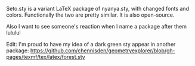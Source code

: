 Seto.sty is a variant LaTeX package of nyanya.sty, with changed fonts and colors. Functionally the two are pretty similar. It is also open-source.

Also I want to see someone's reaction when I name a package after them lululul

Edit: I'm proud to have my idea of a dark green sty appear in another package: https://github.com/chennisden/geometryexplorer/blob/gh-pages/texmf/tex/latex/forest.sty
